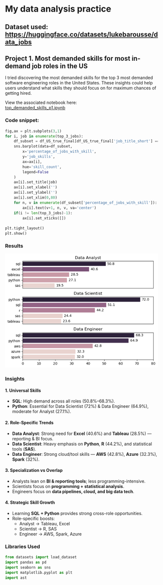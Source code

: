 # My data analysis practice
## Dataset used: https://huggingface.co/datasets/lukebarousse/data_jobs
## Project 1. Most demanded skills for most in-demand job roles in the US

I tried discovering the most demanded skills for the top 3 most demanded software engineering roles in the United States. These insights could help users understand what skills they should focus on for maximum chances of getting hired.

View the associated notebook here:  
[top_demanded_skills_p1.ipynb](Project/project1/top_demanded_skills_p1.ipynb)

### Code snippet:

```python
fig,ax = plt.subplots(3,1)
for i, job in enumerate(top_3_jobs):
    df_subset = df_US_true_final[df_US_true_final['job_title_short'] == job]
    sns.barplot(data=df_subset, 
        x='percentage_of_jobs_with_skill', 
        y='job_skills', 
        ax=ax[i], 
        hue='skill_count',
        legend=False
    )
    ax[i].set_title(job)
    ax[i].set_xlabel('')
    ax[i].set_ylabel('')
    ax[i].set_xlim(0,80)
    for n, v in enumerate(df_subset['percentage_of_jobs_with_skill']):
        ax[i].text(v+1, n, v, va='center')
    if(i != len(top_3_jobs)-1):
        ax[i].set_xticks([])

plt.tight_layout()
plt.show()
```
### Results
![Visualization of top skills for top AIML roles](Project/project1/output.png)

### Insights

#### 1. Universal Skills
- **SQL**: High demand across all roles (50.8%–68.3%).
- **Python**: Essential for Data Scientist (72%) & Data Engineer (64.9%), moderate for Analyst (27.1%).

#### 2. Role-Specific Trends
- **Data Analyst**: Strong need for **Excel** (40.6%) and **Tableau** (28.5%) — reporting & BI focus.
- **Data Scientist**: Heavy emphasis on **Python**, **R** (44.2%), and statistical tools (**SAS**).
- **Data Engineer**: Strong cloud/tool skills — **AWS** (42.8%), **Azure** (32.3%), **Spark** (32%).

#### 3. Specialization vs Overlap
- Analysts lean on **BI & reporting tools**; less programming-intensive.
- Scientists focus on **programming + statistical analysis**.
- Engineers focus on **data pipelines, cloud, and big data tech**.

#### 4. Strategic Skill Growth
- Learning **SQL + Python** provides strong cross-role opportunities.
- Role-specific boosts:
  - Analyst → Tableau, Excel
  - Scientist → R, SAS
  - Engineer → AWS, Spark, Azure

### Libraries Used

```python
from datasets import load_dataset
import pandas as pd
import seaborn as sns
import matplotlib.pyplot as plt
import ast
```

